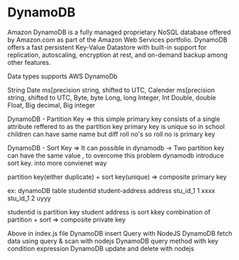 # DynamoDB
Amazon DynamoDB is a fully managed proprietary NoSQL database offered by Amazon.com as part of the Amazon Web Services portfolio. 
DynamoDB offers a fast persistent Key-Value Datastore with built-in support for replication, autoscaling, encryption at rest, and on-demand backup among other features.

Data types supports AWS DynamoDb

String
Date ms[precision string, shifted to UTC,
Calender ms[precision string, shifted to UTC,
Byte, byte
Long, long
Integer, Int
Double, double
Float, Big decimal, Big integer

DynamoDB - Partition Key => this simple primary key consists of a single attribute reffered to as the partition key 
primary key is unique so in school children can have same name but diff roll no's so roll no is primary key

DynamoDB - Sort Key => It can possible in dynamodb -> Two partition key can have the same value , to overcome this problem dynamodb introduce sort key. into more convienet way 

partition key(either duplicate) + sort key(unique) => composite primary key 

ex: dynamoDB table 
studentid  student-address  address
stu_id_1     1              xxxx 
stu_id_1     2              uyyy

studentid is partition key
student address is sort kkey 
combination of partition + sort => composite private key 

Above in index.js file
DynamoDB insert Query with NodeJS
DynamoDB fetch data using query  & scan  with nodejs
DynamoDB query method with key condition expression
DynamoDB update and delete with nodejs 
